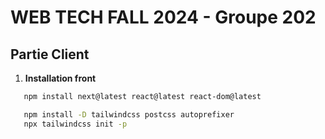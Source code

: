 # WEB TECH FALL 2024 - Groupe 202

## Partie  Client

1. **Installation front**

```bash
   npm install next@latest react@latest react-dom@latest
   ```

```bash
   npm install -D tailwindcss postcss autoprefixer
   npx tailwindcss init -p
   ```  
